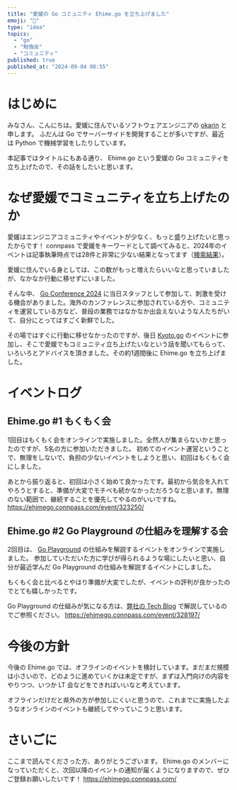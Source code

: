 ```yaml
---
title: "愛媛の Go コミュニティ Ehime.go を立ち上げました"
emoji: "🍊"
type: "idea"
topics:
  - "go"
  - "勉強会"
  - "コミュニティ"
published: true
published_at: "2024-09-04 08:55"
---
```


# はじめに
みなさん、こんにちは。愛媛に住んでいるソフトウェアエンジニアの [okarin](https://x.com/okarin_dev) と申します。
ふだんは Go でサーバーサイドを開発することが多いですが、最近は Python で機械学習をしたりしています。

本記事ではタイトルにもある通り、 Ehime.go という愛媛の Go コミュニティを立ち上げたので、その話をしたいと思います。

# なぜ愛媛でコミュニティを立ち上げたのか
愛媛はエンジニアコミュニティやイベントが少なく、もっと盛り上げたいと思ったからです！
connpass で愛媛をキーワードとして調べてみると、2024年のイベントは記事執筆時点では28件と非常に少ない結果となってます（[検索結果](https://connpass.com/search/?page=1&q=%E6%84%9B%E5%AA%9B&start_from=2024%2F01%2F01&start_to=2024%2F12%2F31&sort=)）。

愛媛に住んでいる身としては、この数がもっと増えたらいいなと思っていましたが、なかなか行動に移せずにいました。

そんな中、 [Go Conference 2024](https://gocon.jp/2024/) に当日スタッフとして参加して、刺激を受ける機会がありました。海外のカンファレンスに参加されている方や、コミュニティを運営している方など、普段の業務ではなかなか出会えないような人たちがいて、自分にとってはすごく新鮮でした。

その場ではすぐに行動に移せなかったのですが、後日 [Kyoto.go](https://kyotogo.connpass.com/) のイベントに参加し、そこで愛媛でもコミュニティ立ち上げたいなという話を聞いてもらって、いろいろとアドバイスを頂きました。その約1週間後に Ehime.go を立ち上げました。


# イベントログ
## Ehime.go #1 もくもく会
1回目はもくもく会をオンラインで実施しました。全然人が集まらないかと思ったのですが、5名の方に参加いただきました。
初めてのイベント運営ということで、無理をしないで、負担の少ないイベントをしようと思い、初回はもくもく会にしました。

あとから振り返ると、初回は小さく始めて良かったです。最初から気合を入れてやろうとすると、準備が大変でモチベも続かなかっただろうなと思います。無理のない範囲で、継続することを優先してやるのがいいですね。
https://ehimego.connpass.com/event/323250/

## Ehime.go #2 Go Playground の仕組みを理解する会
2回目は、 [Go Playground](https://go.dev/play/) の仕組みを解説するイベントをオンラインで実施しました。
参加していただいた方に学びが得られるような場にしたいと思い、自分が最近学んだ Go Playground の仕組みを解説するイベントにしました。

もくもく会と比べるとやはり準備が大変でしたが、イベントの評判が良かったのでとても嬉しかったです。

Go Playground の仕組みが気になる方は、[弊社の Tech Blog](https://hireroo.io/journal/tech/go-playground-internal) で解説しているのでご参照ください。
https://ehimego.connpass.com/event/328197/

# 今後の方針
今後の Ehime.go では、オフラインのイベントを検討しています。まだまだ規模は小さいので、どのように進めていくかは未定ですが、まずは入門向けの内容をやりつつ、いつか LT 会などをできればいいなと考えています。

オフラインだけだと県外の方が参加しにくいと思うので、これまでに実施したようなオンラインのイベントも継続してやっていこうと思います。

# さいごに
ここまで読んでくださった方、ありがとうございます。 Ehime.go のメンバーになっていただくと、次回以降のイベントの通知が届くようになりますので、ぜひご登録お願いしたいです！
https://ehimego.connpass.com/